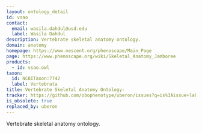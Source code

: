 ```yaml
---
layout: ontology_detail
id: vsao
contact: 
  email: wasila.dahdul@usd.edu
  label: Wasila Dahdul
description: Vertebrate skeletal anatomy ontology.
domain: anatomy
homepage: https://www.nescent.org/phenoscape/Main_Page
page: https://www.phenoscape.org/wiki/Skeletal_Anatomy_Jamboree
products: 
  - id: vsao.owl
taxon: 
  id: NCBITaxon:7742
  label: Vertebrata
title: Vertebrate Skeletal Anatomy Ontology-
tracker: https://github.com/obophenotype/uberon/issues?q=is%3Aissue+label%3AVSAO
is_obsolete: true
replaced_by: uberon
---
```


Vertebrate skeletal anatomy ontology. 
